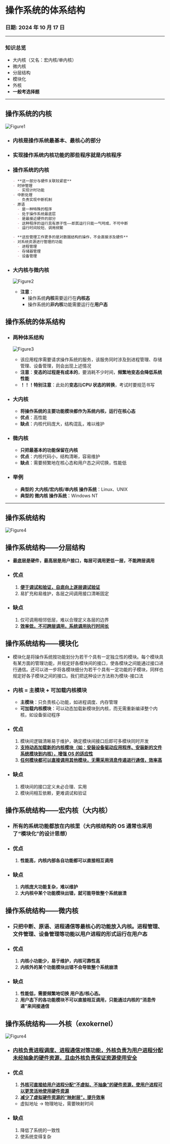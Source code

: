 # 操作系统的体系结构

### **日期**: 2024 年 10 月 17 日

---

### 知识总览

- 大内核（又名：宏内核/单内核）
- 微内核
- 分层结构
- 模块化
- 外核
- **一般考选择题**

---

## **操作系统的内核**

![Figure1](../images/1.4_1figure1.jpg "计算机系统的层次结构")

- ### **内核**是操作系统最基本、最核心的部分
- ### 实现操作系统内核功能的那些程序就是**内核程序**
- ### **操作系统的内核**

  ```markdown
  - **这一部分与硬件关联较紧密**
  - 时钟管理
    - 实现计时功能
  - 中断处理
    - 负责实现中断机制
  - 原语
    - 是一种特殊的程序
    - 处于操作系统最底层
    - 是最接近硬件的部分
    - 这种程序的运行具有原子性——即其运行只能一气呵成，不可中断
    - 运行时间较短、调用频繁
  ```

  ```markdown
  - **这些管理工作更多的是对数据结构的操作，不会直接涉及硬件**
  - 对系统资源进行管理的功能
    - 进程管理
    - 存储器管理
    - 设备管理
  ```

- ### **大内核与微内核**
  ![Figure2](../images/1.4_1figure2.jpg "大内核与微内核")
  - **注意**：
    - 操作系统**内核**需要运行在**内核态**
    - 操作系统的**非内核**功能需要运行在**用户态**

## **操作系统的体系结构**

- ### **两种体系结构**

  ![Figure3](../images/1.4_1figure3.jpg "两种体系结构")

  - 该应用程序需要请求操作系统的服务，该服务同时涉及到进程管理、存储管理、设备管理，则会出现上述情况
  - **注意**：**变态的过程是有成本的**，要消耗不少时间，**频繁地变态会降低系统性能**
  - **！！！特别注意**：此处的**变态**指**CPU 状态的转换**，考试时要规范书写

- ### **大内核**
  - **将操作系统的主要功能模块都作为系统内核，运行在核心态**
  - **优点**：高性能
  - **缺点**：内核代码庞大，结构混乱，难以维护
- ### **微内核**
  - **只把最基本的功能保留在内核**
  - **优点**：内核代码小，结构清晰，容易维护
  - **缺点**：需要频繁地在核心态和用户态之间切换，性能低
- ### **举例**

  - **典型的 大内核/宏内核/单内核 操作系统**：Linux、UNIX
  - **典型的 微内核 操作系统**：Windows NT

---

## **操作系统结构**

![Figure4](../images/1.4_2figure1.jpg "操作系统体系结构")

## **操作系统结构——分层结构**

- **最底层是硬件，最高层是用户接口，每层可调用更低一层，不能跨层调用**
- ### **优点**
  1. **<u>便于调试和验证，自底向上逐层调试验证</u>**
  2. 易扩充和易维护，各层之间调用接口清晰固定
- ### **缺点**
  1. 仅可调用相邻低层，难以合理定义各层的边界
  2. **<u>效率低，不可跨层调用，系统调用执行时间长</u>**

## **操作系统结构——模块化**

- 模块化是将操作系统按功能划分为若干个具有一定独立性的模块。每个模块具有某方面的管理功能，并规定好各模块间的接口，使各模块之间能通过接口进行通信。还可以进一步将各模块细分为若干个具有一定功能的子模块，同样也规定好各子模块之间的接口。我们把这种设计方法称为模块-接口法
- ### **内核 = 主模块 + 可加载内核模块**
  - **主模块**：只负责核心功能，如进程调度、内存管理
  - **可加载内核模块**：可以动态加载新模块到内核，而无需重新编译整个内核，如设备驱动程序
- ### **优点**
  1. 模块间逻辑清晰易于维护，确定模块间接口后即可多模块同时开发
  2. **<u>支持动态加载新的内核模块（如：安装设备驱动应用程序、安装新的文件系统模块到内核），增强 OS 的适应性</u>**
  3. **<u>任何模块都可以直接调用其他模块，无需采用消息传递进行通信，效率高</u>**
- ### **缺点**
  1. 模块间的接口定义未必合理、实用
  2. 模块间相互依赖，更难调试和验证

## **操作系统结构——宏内核（大内核）**

- ### 所有的系统功能都放在内核里（大内核结构的 OS 通常也采用了“模块化”的设计思想）
- ### **优点**
  1. **性能高，内核内部各自功能都可以直接相互调用**
- ### **缺点**
  1. **内核庞大功能复杂，难以维护**
  2. **大内核中某个功能模块出错，就可能导致整个系统崩溃**

## **操作系统结构——微内核**

- ### 只把中断、原语、进程通信等最核心的功能放入内核。进程管理、文件管理、设备管理等功能以用户进程的形式运行在用户态
- ### **优点**
  1. **内核小功能少，易于维护，内核可靠性高**
  2. **内核外的某个功能模块出错不会导致整个系统崩溃**
- ### **缺点**
  1. **性能低，需要频繁地切换 用户态/核心态。**
  2. **用户态下的各功能模块不可以直接相互调用，只能通过内核的“消息传递”来间接通信**

## **操作系统结构——外核（exokernel）**

![Figure4](../images/1.4_2figure2.png "外核")

- ### **<u>内核负责进程调度、进程通信对等功能，外核负责为用户进程分配未经抽象的硬件资源，且由外核负责保证资源使用安全</u>**
- ### **优点**
  1. **<u>外核可直接给用户进程分配“不虚拟、不抽象”的硬件资源，使用户进程可以更灵活地使用硬件资源</u>**
  2. **<u>减少了虚拟硬件资源的“映射层”，提升效率</u>**
  - 虚拟地址 -> 物理地址，需要映射时间
- ### **缺点**
  1. 降低了系统的一致性
  2. 使系统变得复杂
